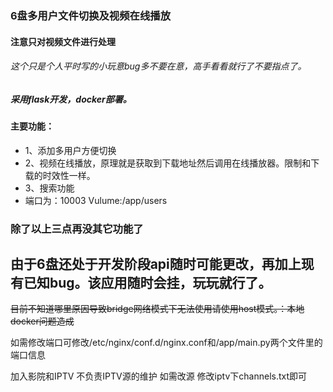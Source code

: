 ### 6盘多用户文件切换及视频在线播放
#### 注意只对视频文件进行处理
###### 这个只是个人平时写的小玩意bug多不要在意，高手看看就行了不要指点了。
##### 采用flask开发，docker部署。
#### 主要功能：
- 1、添加多用户方便切换
- 2、视频在线播放，原理就是获取到下载地址然后调用在线播放器。限制和下载的时效性一样。
- 3、搜索功能
- 端口为：10003  Vulume:/app/users
### 除了以上三点再没其它功能了
## 由于6盘还处于开发阶段api随时可能更改，再加上现有已知bug。该应用随时会挂，玩玩就行了。
~~目前不知道哪里原因导致bridge网络模式下无法使用请使用host模式。：本地docker问题造成~~

如需修改端口可修改/etc/nginx/conf.d/nginx.conf和/app/main.py两个文件里的端口信息

加入影院和IPTV 不负责IPTV源的维护  如需改源 修改iptv下channels.txt即可
